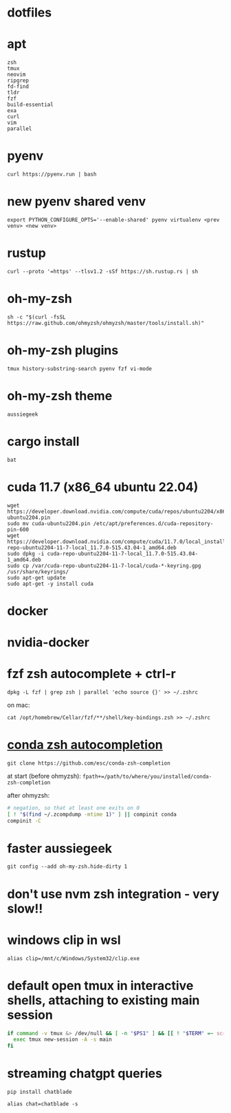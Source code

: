 # dotfiles

# apt
```
zsh
tmux
neovim
ripgrep
fd-find 
tldr
fzf
build-essential
exa
curl
vim
parallel
```

# pyenv
`curl https://pyenv.run | bash`

# new pyenv shared venv 
`export PYTHON_CONFIGURE_OPTS='--enable-shared' pyenv virtualenv <prev venv> <new venv>`

# rustup 
`curl --proto '=https' --tlsv1.2 -sSf https://sh.rustup.rs | sh`

# oh-my-zsh
`sh -c "$(curl -fsSL https://raw.github.com/ohmyzsh/ohmyzsh/master/tools/install.sh)"`

# oh-my-zsh plugins
`tmux history-substring-search pyenv fzf vi-mode`

# oh-my-zsh theme
`aussiegeek`

# cargo install
```
bat
```

# cuda 11.7 (x86_64 ubuntu 22.04)
```
wget https://developer.download.nvidia.com/compute/cuda/repos/ubuntu2204/x86_64/cuda-ubuntu2204.pin
sudo mv cuda-ubuntu2204.pin /etc/apt/preferences.d/cuda-repository-pin-600
wget https://developer.download.nvidia.com/compute/cuda/11.7.0/local_installers/cuda-repo-ubuntu2204-11-7-local_11.7.0-515.43.04-1_amd64.deb
sudo dpkg -i cuda-repo-ubuntu2204-11-7-local_11.7.0-515.43.04-1_amd64.deb
sudo cp /var/cuda-repo-ubuntu2204-11-7-local/cuda-*-keyring.gpg /usr/share/keyrings/
sudo apt-get update
sudo apt-get -y install cuda
```
# docker

# nvidia-docker

# fzf zsh autocomplete + ctrl-r
`dpkg -L fzf | grep zsh | parallel 'echo source {}' >> ~/.zshrc`

on mac:

`cat /opt/homebrew/Cellar/fzf/**/shell/key-bindings.zsh >> ~/.zshrc`

# [conda zsh autocompletion](https://stackoverflow.com/a/57793510)
`git clone https://github.com/esc/conda-zsh-completion`

at start (before ohmyzsh):
`fpath+=/path/to/where/you/installed/conda-zsh-completion`

after ohmyzsh:
```zsh
# negation, so that at least one exits on 0
[ ! "$(find ~/.zcompdump -mtime 1)" ] || compinit conda
compinit -C
```

# faster aussiegeek
`git config --add oh-my-zsh.hide-dirty 1`

# don't use nvm zsh integration - very slow!!

# windows clip in wsl
`alias clip=/mnt/c/Windows/System32/clip.exe`

#  default open tmux in interactive shells, attaching to existing main session
```zsh
if command -v tmux &> /dev/null && [ -n "$PS1" ] && [[ ! "$TERM" =~ screen ]] && [[ ! "$TERM" =~ tmux ]] && [ -z "$TMUX" ]; then
  exec tmux new-session -A -s main
fi 
```

# streaming chatgpt queries
`pip install chatblade`

`alias chat=chatblade -s`
